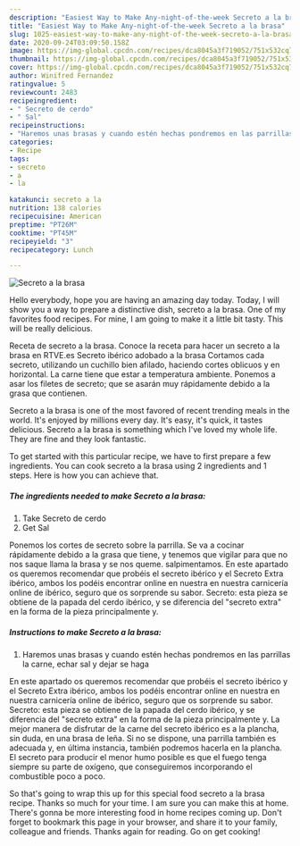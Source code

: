 ```yaml
---
description: "Easiest Way to Make Any-night-of-the-week Secreto a la brasa"
title: "Easiest Way to Make Any-night-of-the-week Secreto a la brasa"
slug: 1025-easiest-way-to-make-any-night-of-the-week-secreto-a-la-brasa
date: 2020-09-24T03:09:50.158Z
image: https://img-global.cpcdn.com/recipes/dca8045a3f719052/751x532cq70/secreto-a-la-brasa-foto-principal.jpg
thumbnail: https://img-global.cpcdn.com/recipes/dca8045a3f719052/751x532cq70/secreto-a-la-brasa-foto-principal.jpg
cover: https://img-global.cpcdn.com/recipes/dca8045a3f719052/751x532cq70/secreto-a-la-brasa-foto-principal.jpg
author: Winifred Fernandez
ratingvalue: 5
reviewcount: 2483
recipeingredient:
- " Secreto de cerdo"
- " Sal"
recipeinstructions:
- "Haremos unas brasas y cuando estén hechas pondremos en las parrillas la carne, echar sal y dejar se haga"
categories:
- Recipe
tags:
- secreto
- a
- la

katakunci: secreto a la 
nutrition: 138 calories
recipecuisine: American
preptime: "PT26M"
cooktime: "PT45M"
recipeyield: "3"
recipecategory: Lunch

---
```



![Secreto a la brasa](https://img-global.cpcdn.com/recipes/dca8045a3f719052/751x532cq70/secreto-a-la-brasa-foto-principal.jpg)

Hello everybody, hope you are having an amazing day today. Today, I will show you a way to prepare a distinctive dish, secreto a la brasa. One of my favorites food recipes. For mine, I am going to make it a little bit tasty. This will be really delicious.

Receta de secreto a la brasa. Conoce la receta para hacer un secreto a la brasa en RTVE.es Secreto ibérico adobado a la brasa Cortamos cada secreto, utilizando un cuchillo bien afilado, haciendo cortes oblicuos y en horizontal. La carne tiene que estar a temperatura ambiente. Ponemos a asar los filetes de secreto; que se asarán muy rápidamente debido a la grasa que contienen.

Secreto a la brasa is one of the most favored of recent trending meals in the world. It's enjoyed by millions every day. It's easy, it's quick, it tastes delicious. Secreto a la brasa is something which I've loved my whole life. They are fine and they look fantastic.


To get started with this particular recipe, we have to first prepare a few ingredients. You can cook secreto a la brasa using 2 ingredients and 1 steps. Here is how you can achieve that.

<!--inarticleads1-->

##### The ingredients needed to make Secreto a la brasa:

1. Take  Secreto de cerdo
1. Get  Sal


Ponemos los cortes de secreto sobre la parrilla. Se va a cocinar rápidamente debido a la grasa que tiene, y tenemos que vigilar para que no nos saque llama la brasa y se nos queme. salpimentamos. En este apartado os queremos recomendar que probéis el secreto ibérico y el Secreto Extra ibérico, ambos los podéis encontrar online en nuestra en nuestra carnicería online de ibérico, seguro que os sorprende su sabor. Secreto: esta pieza se obtiene de la papada del cerdo ibérico, y se diferencia del &#34;secreto extra&#34; en la forma de la pieza principalmente y. 

<!--inarticleads2-->

##### Instructions to make Secreto a la brasa:

1. Haremos unas brasas y cuando estén hechas pondremos en las parrillas la carne, echar sal y dejar se haga


En este apartado os queremos recomendar que probéis el secreto ibérico y el Secreto Extra ibérico, ambos los podéis encontrar online en nuestra en nuestra carnicería online de ibérico, seguro que os sorprende su sabor. Secreto: esta pieza se obtiene de la papada del cerdo ibérico, y se diferencia del &#34;secreto extra&#34; en la forma de la pieza principalmente y. La mejor manera de disfrutar de la carne del secreto ibérico es a la plancha, sin duda, en una brasa de leña. Si no se dispone, una parrilla también es adecuada y, en última instancia, también podremos hacerla en la plancha. El secreto para producir el menor humo posible es que el fuego tenga siempre su parte de oxígeno, que conseguiremos incorporando el combustible poco a poco. 

So that's going to wrap this up for this special food secreto a la brasa recipe. Thanks so much for your time. I am sure you can make this at home. There's gonna be more interesting food in home recipes coming up. Don't forget to bookmark this page in your browser, and share it to your family, colleague and friends. Thanks again for reading. Go on get cooking!
